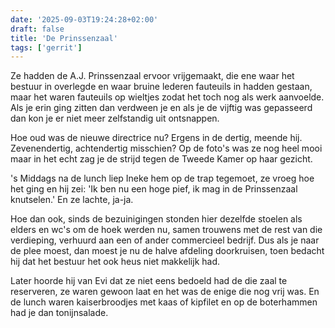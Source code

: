 ```yaml
---
date: '2025-09-03T19:24:28+02:00'
draft: false
title: 'De Prinssenzaal'
tags: ['gerrit']
---
```


Ze hadden de A.J. Prinssenzaal ervoor vrijgemaakt, die ene waar het bestuur in overlegde en waar bruine lederen fauteuils in hadden gestaan, maar het waren fauteuils op wieltjes zodat het toch nog als werk aanvoelde. Als je erin ging zitten dan verdween je en als je de vijftig was gepasseerd dan kon je er niet meer zelfstandig uit ontsnappen. 

Hoe oud was de nieuwe directrice nu? Ergens in de dertig, meende hij. Zevenendertig, achtendertig misschien? Op de foto's was ze nog heel mooi maar in het echt zag je de strijd tegen de Tweede Kamer op haar gezicht.

's Middags na de lunch liep Ineke hem op de trap tegemoet, ze vroeg hoe het ging en hij zei: 'Ik ben nu een hoge pief, ik mag in de Prinssenzaal knutselen.' En ze lachte, ja-ja.

Hoe dan ook, sinds de bezuinigingen stonden hier dezelfde stoelen als elders en wc's om de hoek werden nu, samen trouwens met de rest van die verdieping, verhuurd aan een of ander commercieel bedrijf. Dus als je naar de plee moest, dan moest je nu de halve afdeling doorkruisen, toen bedacht hij dat het bestuur het ook heus niet makkelijk had. 

Later hoorde hij van Evi dat ze niet eens bedoeld had de die zaal te reserveren, ze waren gewoon laat en het was de enige die nog vrij was. En de lunch waren kaiserbroodjes met kaas of kipfilet en op de boterhammen had je dan tonijnsalade.